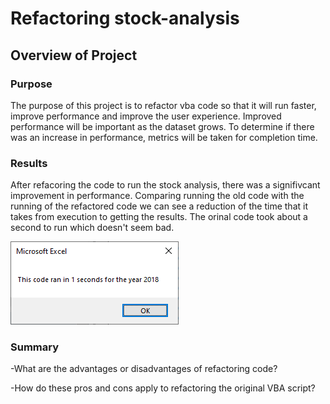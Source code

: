 # Refactoring stock-analysis

## Overview of Project

### Purpose
The purpose of this project is to refactor vba code so that it will run faster, improve performance and improve the user experience. Improved performance will be important as the dataset grows. To determine if there was an increase in performance, metrics will be taken for completion time.
### Results
After refacoring the code to run the stock analysis, there was a signifivcant improvement in performance. Comparing running the old code with the running of the refactored code we can see a reduction of the time that it takes from execution to getting the results. The orinal code took about a second to run which doesn't seem bad.

![This is an image](/Resources/VBA_Challenge_2018.png)

### Summary

-What are the advantages or disadvantages of refactoring code?

-How do these pros and cons apply to refactoring the original VBA script?
